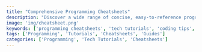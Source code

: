 ```yaml
---
title: "Comprehensive Programming Cheatsheets"
description: "Discover a wide range of concise, easy-to-reference programming cheatsheets for various technologies, frameworks, and tools. Stay updated with the latest tips, tutorials, and best practices in the tech world."
image: 'img/cheatsheet.png'
keywords: ['programming cheatsheets', 'tech tutorials', 'coding tips', 'programming guides', 'Armoghan Blogs', 'developer resources', 'technology insights']
tags: ['Programming', 'Tutorials', 'Cheatsheets', 'Guides']
categories: ['Programming', 'Tech Tutorials', 'Cheatsheets']
---
```


